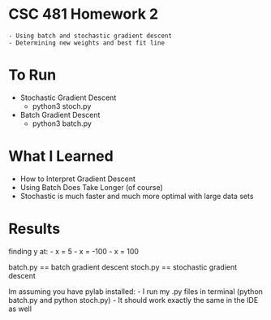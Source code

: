 # CSC 481 Homework 2
    - Using batch and stochastic gradient descent
    - Determining new weights and best fit line

# To Run
  - Stochastic Gradient Descent
    - python3 stoch.py
  - Batch Gradient Descent
    - python3 batch.py


# What I Learned
  - How to Interpret Gradient Descent
  - Using Batch Does Take Longer (of course)
  - Stochastic is much faster and much more optimal with large data sets


# Results
finding y at:
    - x = 5
    - x = -100
    - x = 100

batch.py == batch gradient descent
stoch.py == stochastic gradient descent

Im assuming you have pylab installed:
    - I run my .py files in terminal (python batch.py and python stoch.py)
    - It should work exactly the same in the IDE as well
